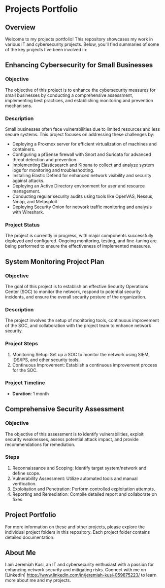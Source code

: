 # Projects Portfolio

## Overview

Welcome to my projects portfolio! This repository showcases my work in various IT and cybersecurity projects. Below, you'll find summaries of some of the key projects I've been involved in:

## Enhancing Cybersecurity for Small Businesses

### Objective

The objective of this project is to enhance the cybersecurity measures for small businesses by conducting a comprehensive assessment, implementing best practices, and establishing monitoring and prevention mechanisms.

### Description

Small businesses often face vulnerabilities due to limited resources and less secure systems. This project focuses on addressing these challenges by:

- Deploying a Proxmox server for efficient virtualization of machines and containers.
- Configuring a pfSense firewall with Snort and Suricata for advanced threat detection and prevention.
- Implementing Elasticsearch and Kibana to collect and analyze system logs for monitoring and troubleshooting.
- Installing Elastic Defend for enhanced network visibility and security against attacks.
- Deploying an Active Directory environment for user and resource management.
- Conducting regular security audits using tools like OpenVAS, Nessus, Nmap, and Metasploit.
- Deploying Security Onion for network traffic monitoring and analysis with Wireshark.

### Project Status

The project is currently in progress, with major components successfully deployed and configured. Ongoing monitoring, testing, and fine-tuning are being performed to ensure the effectiveness of implemented measures.

## System Monitoring Project Plan

### Objective

The goal of this project is to establish an effective Security Operations Center (SOC) to monitor the network, respond to potential security incidents, and ensure the overall security posture of the organization.

### Description

The project involves the setup of monitoring tools, continuous improvement of the SOC, and collaboration with the project team to enhance network security.

### Project Steps

1. Monitoring Setup: Set up a SOC to monitor the network using SIEM, IDS/IPS, and other security tools.
2. Continuous Improvement: Establish a continuous improvement process for the SOC.

### Project Timeline

- **Duration**: 1 month

## Comprehensive Security Assessment

### Objective

The objective of this assessment is to identify vulnerabilities, exploit security weaknesses, assess potential attack impact, and provide recommendations for remediation.

### Steps

1. Reconnaissance and Scoping: Identify target system/network and define scope.
2. Vulnerability Assessment: Utilize automated tools and manual verification.
3. Exploitation and Penetration: Perform controlled exploitation attempts.
4. Reporting and Remediation: Compile detailed report and collaborate on fixes.

## Project Portfolio

For more information on these and other projects, please explore the individual project folders in this repository. Each project folder contains detailed documentation.

## About Me

I am Jeremiah Kusi, an IT and cybersecurity enthusiast with a passion for enhancing network security and mitigating risks. Connect with me on [LinkedIn] https://www.linkedin.com/in/jeremiah-kusi-059875223/ to learn more about me and my projects.


